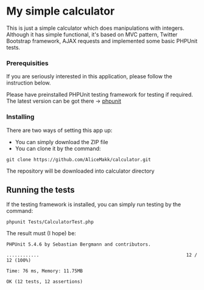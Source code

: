 # My simple calculator

This is just a simple calculator which does manipulations with integers.
Although it has simple functional, it's based on MVC pattern, Twitter Bootstrap framework, AJAX requests and implemented some basic PHPUnit tests.

### Prerequisities

If you are seriously interested in this application, please follow the instruction below.

Please have preinstalled PHPUnit testing framework for testing if required.
The latest version can be got there -> [phpunit](https://phpunit.de/)

### Installing

There are two ways of setting this app up:
* You can simply download the ZIP file
* You can clone it by the command:

```
git clone https://github.com/AliceMakk/calculator.git
```

The repository will be downloaded into calculator directory

## Running the tests

If the testing framework is installed, you can simply run testing by the command:

```
phpunit Tests/CalculatorTest.php
```

The result must (I hope) be:

```
PHPUnit 5.4.6 by Sebastian Bergmann and contributors.

............                                                      12 / 12 (100%)

Time: 76 ms, Memory: 11.75MB

OK (12 tests, 12 assertions)
```
